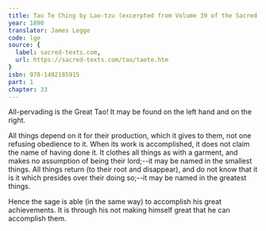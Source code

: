 ```yaml
---
title: Tao Te Ching by Lao-tzu (excerpted from Volume 39 of the Sacred Books of the East.)
year: 1890
translator: James Legge
code: lge
source: {
  label: sacred-texts.com,
  url: https://sacred-texts.com/tao/taote.htm
}
isbn: 978-1402185915
part: 1
chapter: 33
---
```

All-pervading is the Great Tao! It may be found on the left hand and on the right. 

All things depend on it for their production, which it gives to them, not one refusing obedience to it. When its work is accomplished, it does not claim the name of having done it. It clothes all things as with a garment, and makes no assumption of being their lord;--it may be named in the smallest things. All things return (to their root and disappear), and do not know that it is it which presides over their doing so;--it may be named in the greatest things.

Hence the sage is able (in the same way) to accomplish his great achievements. It is through his not making himself great that he can accomplish them.